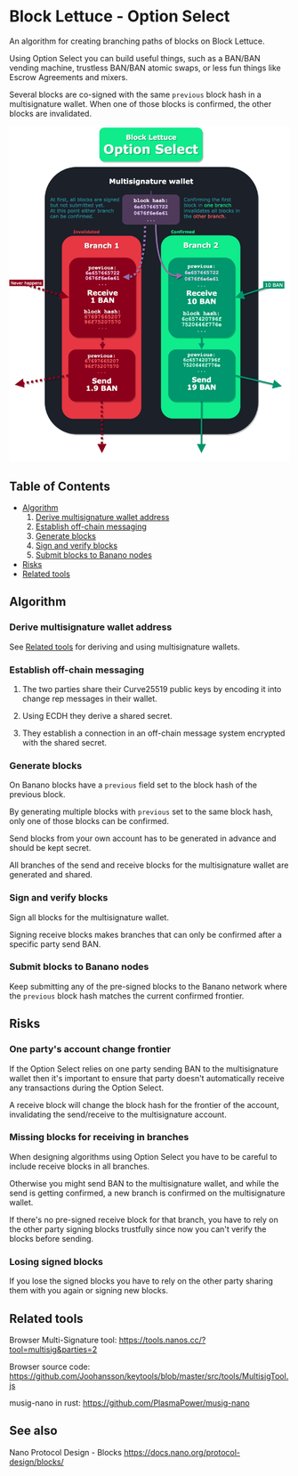 # Block Lettuce - Option Select

An algorithm for creating branching paths of blocks on Block Lettuce.

Using Option Select you can build useful things, such as a BAN/BAN vending machine, trustless BAN/BAN atomic swaps, or less fun things like Escrow Agreements and mixers.

Several blocks are co-signed with the same `previous` block hash in a multisignature wallet. When one of those blocks is confirmed, the other blocks are invalidated.

![Option Select diagram](option_select_diagram.png)


## Table of Contents

* [Algorithm](#algorithm)
  1. [Derive multisignature wallet address](#derive-multisignature-wallet-address)
  2. [Establish off-chain messaging](#establish-off-chain-messaging)
  3. [Generate blocks](#generate-blocks)
  4. [Sign and verify blocks](#sign-and-verify-blocks)
  5. [Submit blocks to Banano nodes](#submit-blocks-to-banano-nodes)
* [Risks](#risks)
* [Related tools](#related-tools)


## Algorithm

### Derive multisignature wallet address

See [Related tools](#related-tools) for deriving and using multisignature wallets.


### Establish off-chain messaging

1) The two parties share their Curve25519 public keys by encoding it into change rep messages in their wallet.

2) Using ECDH they derive a shared secret.

3) They establish a connection in an off-chain message system encrypted with the shared secret.


### Generate blocks

On Banano blocks have a `previous` field set to the block hash of the previous block.

By generating multiple blocks with `previous` set to the same block hash, only one of those blocks can be confirmed.

Send blocks from your own account has to be generated in advance and should be kept secret.

All branches of the send and receive blocks for the multisignature wallet are generated and shared.


### Sign and verify blocks

Sign all blocks for the multisignature wallet.

Signing receive blocks makes branches that can only be confirmed after a specific party send BAN.


### Submit blocks to Banano nodes

Keep submitting any of the pre-signed blocks to the Banano network where the `previous` block hash matches the current confirmed frontier.


## Risks

### One party's account change frontier

If the Option Select relies on one party sending BAN to the multisignature wallet then it's important to ensure that party doesn't automatically receive any transactions during the Option Select.

A receive block will change the block hash for the frontier of the account, invalidating the send/receive to the multisignature account.


### Missing blocks for receiving in branches

When designing algorithms using Option Select you have to be careful to include receive blocks in all branches.

Otherwise you might send BAN to the multisignature wallet, and while the send is getting confirmed, a new branch is confirmed on the multisignature wallet.

If there's no pre-signed receive block for that branch, you have to rely on the other party signing blocks trustfully since now you can't verify the blocks before sending.


### Losing signed blocks

If you lose the signed blocks you have to rely on the other party sharing them with you again or signing new blocks.


## Related tools

Browser Multi-Signature tool:
https://tools.nanos.cc/?tool=multisig&parties=2

Browser source code:
https://github.com/Joohansson/keytools/blob/master/src/tools/MultisigTool.js

musig-nano in rust:
https://github.com/PlasmaPower/musig-nano


## See also

Nano Protocol Design - Blocks
https://docs.nano.org/protocol-design/blocks/
